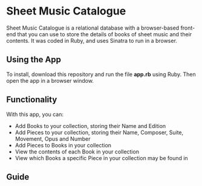 # Sheet Music Catalogue
Sheet Music Catalogue is a relational database with a browser-based front-end that you can use to store the details of books of sheet music and their contents. It was coded in Ruby, and uses Sinatra to run in a browser.

## Using the App
To install, download this repository and run the file __app.rb__ using Ruby. Then open the app in a browser window.

## Functionality
With this app, you can:
- Add Books to your collection, storing their Name and Edition
- Add Pieces to your collection, storing their Name, Composer, Suite, Movement, Opus and Number
- Add Pieces to Books in your collection
- View the contents of each Book in your collection
- View which Books a specific Piece in your collection may be found in

## Guide
